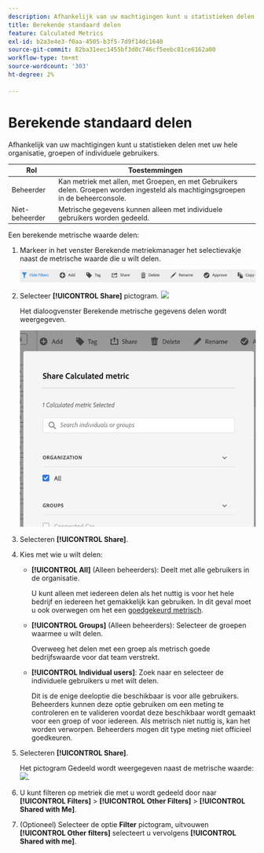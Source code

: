 ```yaml
---
description: Afhankelijk van uw machtigingen kunt u statistieken delen met uw hele organisatie, groepen of individuele gebruikers.
title: Berekende standaard delen
feature: Calculated Metrics
exl-id: b2a3e4e3-f0aa-4505-b3f5-7d9f14dc1640
source-git-commit: 82ba31eec1455bf3d0c746cf5eebc81ce6162a00
workflow-type: tm+mt
source-wordcount: '303'
ht-degree: 2%

---
```


# Berekende standaard delen

Afhankelijk van uw machtigingen kunt u statistieken delen met uw hele organisatie, groepen of individuele gebruikers.

| Rol | Toestemmingen |
|---|---|
| Beheerder | Kan metriek met allen, met Groepen, en met Gebruikers delen. Groepen worden ingesteld als machtigingsgroepen in de beheerconsole. |
| Niet-beheerder | Metrische gegevens kunnen alleen met individuele gebruikers worden gedeeld. |

Een berekende metrische waarde delen:

1. Markeer in het venster Berekende metriekmanager het selectievakje naast de metrische waarde die u wilt delen.

   ![](assets/cm_task_bar.png)

1. Selecteer **[!UICONTROL Share]** pictogram. ![](https://spectrum.adobe.com/static/icons/workflow_18/Smock_Share_18_N.svg)

   Het dialoogvenster Berekende metrische gegevens delen wordt weergegeven.

   ![](assets/cm_share.png)

1. Selecteren **[!UICONTROL Share]**.

1. Kies met wie u wilt delen:

   * **[!UICONTROL All]** (Alleen beheerders): Deelt met alle gebruikers in de organisatie.

      U kunt alleen met iedereen delen als het nuttig is voor het hele bedrijf en iedereen het gemakkelijk kan gebruiken. In dit geval moet u ook overwegen om het een [goedgekeurd metrisch](/help/components/calc-metrics/cm-workflow/cm-approving.md).

   * **[!UICONTROL Groups]** (Alleen beheerders): Selecteer de groepen waarmee u wilt delen.

      Overweeg het delen met een groep als metrisch goede bedrijfswaarde voor dat team verstrekt.

   * **[!UICONTROL Individual users]**: Zoek naar en selecteer de individuele gebruikers u met wilt delen.

      Dit is de enige deeloptie die beschikbaar is voor alle gebruikers. Beheerders kunnen deze optie gebruiken om een meting te controleren en te valideren voordat deze beschikbaar wordt gemaakt voor een groep of voor iedereen. Als metrisch niet nuttig is, kan het worden verworpen. Beheerders mogen dit type meting niet officieel goedkeuren.

1. Selecteren **[!UICONTROL Share]**.

   Het pictogram Gedeeld wordt weergegeven naast de metrische waarde: ![](https://spectrum.adobe.com/static/icons/workflow_18/Smock_Share_18_N.svg).

1. U kunt filteren op metriek die met u wordt gedeeld door naar **[!UICONTROL Filters]** > **[!UICONTROL Other Filters]** > **[!UICONTROL Shared with Me]**.

1. (Optioneel) Selecteer de optie **Filter** pictogram, uitvouwen **[!UICONTROL Other filters]** selecteert u vervolgens **[!UICONTROL Shared with me]**.
